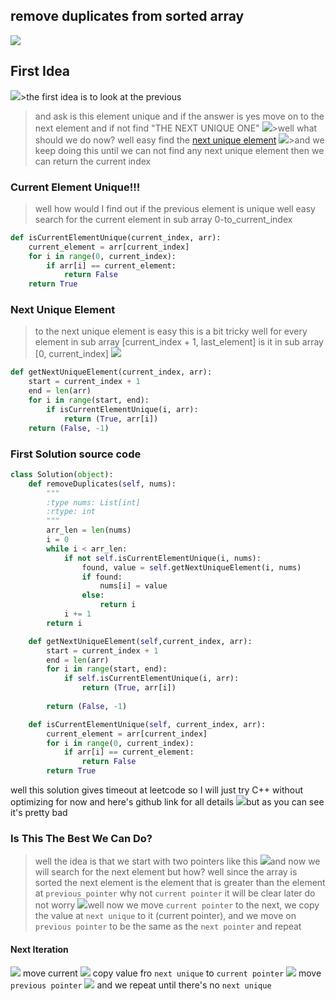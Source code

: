 ## remove duplicates from sorted array

![](./pics/remove_dupblicates_from_sorted_array_intro.png)

## First Idea
![](./pics/2.png)>the first idea is to look at the previous
>and ask is this element unique and if the
>answer is yes move on to the next element
>and if not find "THE NEXT UNIQUE ONE"
![](./pics/3.png)>well what should we do now? well easy find the [next unique element](#next-unique-element)
![](./pics/5.png)>and we keep doing this until we can not find any next unique element then we can return
>the current index


### Current Element Unique!!!
>well how would I find out if the previous element is unique well easy search for the current element
>in sub array 0-to_current_index

```python
def isCurrentElementUnique(current_index, arr):
    current_element = arr[current_index]
    for i in range(0, current_index):
        if arr[i] == current_element:
            return False
    return True
```

<a name="nue"></a>
### Next Unique Element
>to the next unique element is easy this is a bit tricky well for every element in sub array [current_index + 1, last_element]
>is it in sub array [0, current_index]
![](./pics/4.png)
```python
def getNextUniqueElement(current_index, arr):
    start = current_index + 1
    end = len(arr)
    for i in range(start, end):
        if isCurrentElementUnique(i, arr):
            return (True, arr[i])
    return (False, -1)
```

### First Solution source code
```py
class Solution(object):
    def removeDuplicates(self, nums):
        """
        :type nums: List[int]
        :rtype: int
        """
        arr_len = len(nums)
        i = 0
        while i < arr_len:
            if not self.isCurrentElementUnique(i, nums):
                found, value = self.getNextUniqueElement(i, nums)
                if found:
                    nums[i] = value
                else:
                    return i
            i += 1
        return i

    def getNextUniqueElement(self,current_index, arr):
        start = current_index + 1
        end = len(arr)
        for i in range(start, end):
            if self.isCurrentElementUnique(i, arr):
                return (True, arr[i])
        
        return (False, -1)

    def isCurrentElementUnique(self, current_index, arr):
        current_element = arr[current_index]
        for i in range(0, current_index):
            if arr[i] == current_element:
                return False
        return True
```

well this solution gives timeout at leetcode so I will just try C++ without optimizing for now
and here's github link for all details
![](./pics/6.png)but as you can see it's pretty bad

### Is This The Best We Can Do?
>well the idea is that we start with two pointers like this
![](./pics/7.png)and now we will search for the next element but how? well since the array is sorted
the next element is the element that is greater than the element at `previous pointer`
why not `current pointer` it will be clear later do not worry
![](./pics/8.png)well now we move `current pointer` to the next, we copy the value at `next unique` to it
(current pointer), and we move on `previous pointer` to be the same as the `next pointer`
and repeat
#### Next Iteration
![](./pics/9.png)
move current
![](./pics/10.png)
copy value fro `next unique` to `current pointer`
![](./pics/11.png)
move `previous pointer`
![](./pics/10_1.png)
and we repeat until there's no `next unique`


